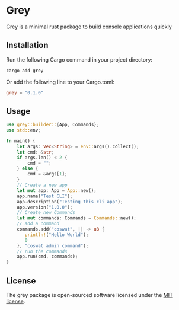 # Grey

Grey is a minimal rust package to build console applications quickly 

## Installation

Run the following Cargo command in your project directory:

```bash 
cargo add grey
```

Or add the following line to your Cargo.toml:

```toml
grey = "0.1.0"
```

## Usage

```rust
use grey::builder::{App, Commands};
use std::env;

fn main() {
    let args: Vec<String> = env::args().collect();
    let cmd: &str;
    if args.len() < 2 {
        cmd = "";
    } else {
        cmd = &args[1];
    }
    // Create a new app
    let mut app: App = App::new();
    app.name("Test CLI");
    app.description("Testing this cli app");
    app.version("1.0.0");
    // Create new Commands
    let mut commands: Commands = Commands::new();
    // add a command
    commands.add("coswat", || -> u8 {
       println!("Hello World");
       0
    }, "coswat admin command");
    // run the commands
    app.run(cmd, commands);
}
```

## License

The grey package is open-sourced software licensed under the [MIT license](LICENSE.md).